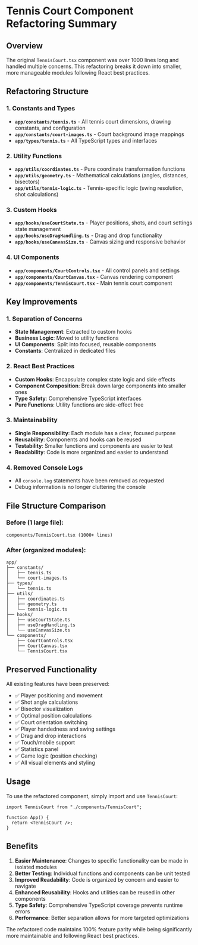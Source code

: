 # Tennis Court Component Refactoring Summary

## Overview

The original `TennisCourt.tsx` component was over 1000 lines long and handled multiple concerns. This refactoring breaks it down into smaller, more manageable modules following React best practices.

## Refactoring Structure

### 1. Constants and Types

- **`app/constants/tennis.ts`** - All tennis court dimensions, drawing constants, and configuration
- **`app/constants/court-images.ts`** - Court background image mappings
- **`app/types/tennis.ts`** - All TypeScript types and interfaces

### 2. Utility Functions

- **`app/utils/coordinates.ts`** - Pure coordinate transformation functions
- **`app/utils/geometry.ts`** - Mathematical calculations (angles, distances, bisectors)
- **`app/utils/tennis-logic.ts`** - Tennis-specific logic (swing resolution, shot calculations)

### 3. Custom Hooks

- **`app/hooks/useCourtState.ts`** - Player positions, shots, and court settings state management
- **`app/hooks/useDragHandling.ts`** - Drag and drop functionality
- **`app/hooks/useCanvasSize.ts`** - Canvas sizing and responsive behavior

### 4. UI Components

- **`app/components/CourtControls.tsx`** - All control panels and settings
- **`app/components/CourtCanvas.tsx`** - Canvas rendering component
- **`app/components/TennisCourt.tsx`** - Main tennis court component

## Key Improvements

### 1. Separation of Concerns

- **State Management**: Extracted to custom hooks
- **Business Logic**: Moved to utility functions
- **UI Components**: Split into focused, reusable components
- **Constants**: Centralized in dedicated files

### 2. React Best Practices

- **Custom Hooks**: Encapsulate complex state logic and side effects
- **Component Composition**: Break down large components into smaller ones
- **Type Safety**: Comprehensive TypeScript interfaces
- **Pure Functions**: Utility functions are side-effect free

### 3. Maintainability

- **Single Responsibility**: Each module has a clear, focused purpose
- **Reusability**: Components and hooks can be reused
- **Testability**: Smaller functions and components are easier to test
- **Readability**: Code is more organized and easier to understand

### 4. Removed Console Logs

- All `console.log` statements have been removed as requested
- Debug information is no longer cluttering the console

## File Structure Comparison

### Before (1 large file):

```
components/TennisCourt.tsx (1000+ lines)
```

### After (organized modules):

```
app/
├── constants/
│   ├── tennis.ts
│   └── court-images.ts
├── types/
│   └── tennis.ts
├── utils/
│   ├── coordinates.ts
│   ├── geometry.ts
│   └── tennis-logic.ts
├── hooks/
│   ├── useCourtState.ts
│   ├── useDragHandling.ts
│   └── useCanvasSize.ts
└── components/
    ├── CourtControls.tsx
    ├── CourtCanvas.tsx
    └── TennisCourt.tsx
```

## Preserved Functionality

All existing features have been preserved:

- ✅ Player positioning and movement
- ✅ Shot angle calculations
- ✅ Bisector visualization
- ✅ Optimal position calculations
- ✅ Court orientation switching
- ✅ Player handedness and swing settings
- ✅ Drag and drop interactions
- ✅ Touch/mobile support
- ✅ Statistics panel
- ✅ Game logic (position checking)
- ✅ All visual elements and styling

## Usage

To use the refactored component, simply import and use `TennisCourt`:

```tsx
import TennisCourt from "./components/TennisCourt";

function App() {
  return <TennisCourt />;
}
```

## Benefits

1. **Easier Maintenance**: Changes to specific functionality can be made in isolated modules
2. **Better Testing**: Individual functions and components can be unit tested
3. **Improved Readability**: Code is organized by concern and easier to navigate
4. **Enhanced Reusability**: Hooks and utilities can be reused in other components
5. **Type Safety**: Comprehensive TypeScript coverage prevents runtime errors
6. **Performance**: Better separation allows for more targeted optimizations

The refactored code maintains 100% feature parity while being significantly more maintainable and following React best practices.
